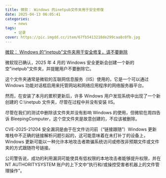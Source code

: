 ```yaml
---
title: 微软： Windows 的inetpub文件夹用于安全修復
date: 2025-04-13 06:05:41
categories: 
    - news
tags: 
    - 记录
cover: https://pic.imgdd.cc/item/67fb5413218de299caa8c0fb.jpg
---
```




[微软： Windows 的“inetpub”文件夹用于安全修复，请不要删除](https://www.bleepingcomputer.com/news/security/microsoft-windows-inetpub-folder-created-by-security-fix-dont-delete/amp/)

微软现已确认，2025 年 4 月的 Windows 安全更新会创建一个新的空"inetpub"文件夹，并提醒用户不要删除它。

<!--more-->

这个文件夹通常是微软的互联网信息服务（IIS）使用的，它是一个可以通过 Windows 功能对话框启用来托管网站和网络应用程序的网络服务器平台。

然而，在安装了本月的累积更新后，许多 Windows 用户发现系统中出现了一个新创建的 C:\inetpub 文件夹，尽管在过程中并没有安装 IIS。

尽管在我们的测试中删除该文件夹并没有影响 Windows 的使用，但微软在周四告诉 BleepingComputer，这个空文件夹是故意创建的，不应该被删除。

CVE-2025-21204 安全漏洞是由于在文件访问前（“链接跟随”）Windows 更新堆栈中不正确的链接解析问题引起的，这可能意味着在未打补丁的设备上，Windows 更新可能以一种允许本地攻击者欺骗系统访问或修改非预期文件或文件夹的方式跟随符号链接。

公司警告说，成功的利用漏洞可能使具有低权限的本地攻击者能够提升权限，并在 NT AUTHORITYSYSTEM 账户的上下文中“执行和/或操控受害者机器上的文件管理操作”。


